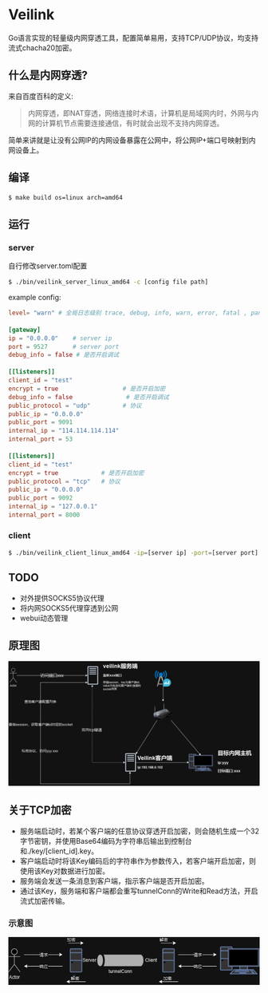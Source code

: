 # Veilink
Go语言实现的轻量级内网穿透工具，配置简单易用，支持TCP/UDP协议，均支持流式chacha20加密。
## 什么是内网穿透?
来自百度百科的定义:
> 内网穿透，即NAT穿透，网络连接时术语，计算机是局域网内时，外网与内网的计算机节点需要连接通信，有时就会出现不支持内网穿透。

简单来讲就是让没有公网IP的内网设备暴露在公网中，将公网IP+端口号映射到内网设备上。
## 编译
```bash
$ make build os=linux arch=amd64
```
## 运行
### server
自行修改server.toml配置
```bash
$ ./bin/veilink_server_linux_amd64 -c [config file path]
```
example config:
```toml
level= "warn" # 全局日志级别 trace, debug, info, warn, error, fatal , panic 

[gateway]
ip = "0.0.0.0"    # server ip
port = 9527       # server port
debug_info = false # 是否开启调试

[[listeners]]
client_id = "test"
encrypt = true                  # 是否开启加密
debug_info = false               # 是否开启调试
public_protocol = "udp"         # 协议
public_ip = "0.0.0.0"
public_port = 9091
internal_ip = "114.114.114.114"
internal_port = 53

[[listeners]]
client_id = "test"
encrypt = true            # 是否开启加密 
public_protocol = "tcp"   # 协议
public_ip = "0.0.0.0"
public_port = 9092
internal_ip = "127.0.0.1"
internal_port = 8000
```
### client
```bash
$ ./bin/veilink_client_linux_amd64 -ip=[server ip] -port=[server port] -id=[client id] -level=[logrus level] -encrypt=[encrypt true or false] -key=[encrypt key]
```

## TODO
- 对外提供SOCKS5协议代理
- 将内网SOCKS5代理穿透到公网
- webui动态管理
## 原理图
![](./docs/velink_back.drawio.png)
## 关于TCP加密
- 服务端启动时，若某个客户端的任意协议穿透开启加密，则会随机生成一个32字节密钥，并使用Base64编码为字符串后输出到控制台和./key/[client_id].key。
- 客户端启动时将该Key编码后的字符串作为参数传入，若客户端开启加密，则使用该Key对数据进行加密。
- 服务端会发送一条消息到客户端，指示客户端是否开启加密。
- 通过该Key，服务端和客户端都会重写tunnelConn的Write和Read方法，开启流式加密传输。
### 示意图
![](./docs/TCPencrytp.drawio.png)